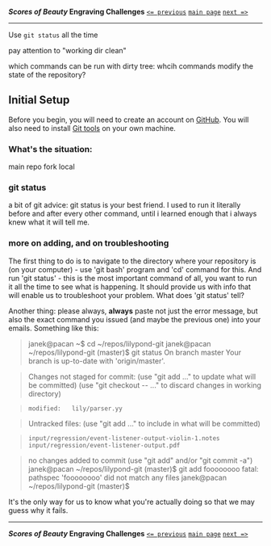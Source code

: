 **_Scores of Beauty_ Engraving Challenges**
[`<= previous`](3-setup.md)
[`main page`](http://github.com/engraving-challenges/main/)
[`next =>`](5-editing-workflow.md)

-------------------------------------------

Use `git status` all the time

pay attention to "working dir clean"

which commands can be run with dirty tree:
whcih commands modify the state of the repository?

## Initial Setup

Before you begin, you will need to create an account on [GitHub](https://github.com).  You will also need to install [Git tools](http://git-scm.com/downloads) on your own machine.


### What's the situation:


main repo
fork
local


### git status

a bit of git advice: git status is your best friend.  I used to run it literally before and after every other command, until i learned enough that i always knew what it will tell me.


### more on adding, and on troubleshooting

The first thing to do is to navigate to the directory where your repository is (on your computer) - use 'git bash' program and 'cd' command for this.  And run 'git status' - this is the most important command of all, you want to run it all the time to see what is happening.  It should provide us with info that will enable us to troubleshoot your problem.  What does 'git status' tell?

Another thing: please always, **always** paste not just the error message, but also the exact command you issued (and maybe the previous one) into your emails.  Something like this:

> janek@pacan ~$
> cd ~/repos/lilypond-git
> janek@pacan ~/repos/lilypond-git (master)$
> git status
> On branch master
> Your branch is up-to-date with 'origin/master'.

> Changes not staged for commit:
>   (use "git add <file>..." to update what will be committed)
>   (use "git checkout -- <file>..." to discard changes in working directory)

>     modified:   lily/parser.yy

> Untracked files:
>   (use "git add <file>..." to include in what will be committed)

>     input/regression/event-listener-output-violin-1.notes
>     input/regression/event-listener-output.pdf

> no changes added to commit (use "git add" and/or "git commit -a")
> janek@pacan ~/repos/lilypond-git (master)$
> git add foooooooo
> fatal: pathspec 'foooooooo' did not match any files
> janek@pacan ~/repos/lilypond-git (master)$

It's the only way for us to know what you're actually doing so that we may guess why it fails.


-------------------------------------------
**_Scores of Beauty_ Engraving Challenges**
[`<= previous`](3-setup.md)
[`main page`](http://github.com/engraving-challenges/main/)
[`next =>`](5-editing-workflow.md)
